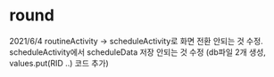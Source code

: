 # round
2021/6/4
routineActivity -> scheduleActivity로 화면 전환 안되는 것 수정.
scheduleActivity에서 scheduleData 저장 안되는 것 수정 (db파일 2개 생성, values.put(RID ..) 코드 추가)
